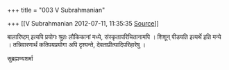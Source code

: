 +++
title = "003 V Subrahmanian"

+++
[[V Subrahmanian	2012-07-11, 11:35:35 [Source](https://groups.google.com/g/bvparishat/c/gAyh7aUbmI0)]]



बालारिष्टम् इत्यपि प्रयोगः श्रुतः लौकिकानां मध्ये, संस्कृतापरिचितानामपि । शिशून् पीडयति इत्यर्थे इति मन्ये । तन्निवारणार्थं कतिपयप्रयोगा अपि दृश्यन्ते, देवताप्रीत्यादिपरिहारेषु ।   
  
सुब्रह्मण्यशर्मा  
  

